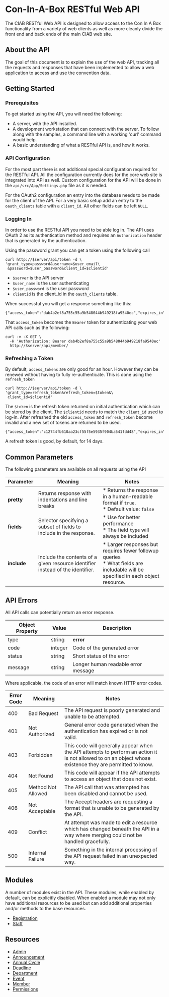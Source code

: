 # Con-In-A-Box RESTful Web API

The CIAB RESTful Web API is designed to allow access to the Con In A Box functionality from a variety of web clients as well as more cleanly divide the front end and back ends of the main CIAB web site.

## About the API
The goal of this document is to explain the use of the web API, tracking all the requests and responses that have been implemented to allow a web application to access and use the convention data.

## Getting Started

### Prerequisites
To get started using the API, you will need the following:

* A server, with the API installed.
* A development workstation that can connect with the server. To follow along with the samples, a command line with a working 'curl' command would help.
* A basic understanding of what a RESTful API is, and how it works.

### API Configuration
For the most part there is not additional special configuration required for the RESTful API. All the configuration currently does for the core web site is integrated into API as well. Custom configuration for the API will be done in the `api/src/App/Settings.php` file as it is needed.

For the OAuth2 configuration an entry into the database needs to be made for the client of the API. For a very basic setup add an entry to the `oauth_clients` table with a `client_id`. All other fields can be left `NULL`.

### Logging In
In order to use the RESTful API you need to be able log in. The API uses OAuth 2 as its authentication method and requires an `Authorization` header that is generated by the authentication.

Using the password grant you can get a token using the following call

```
curl http://$server/api/token -d \
'grant_type=password&username=$user_email\
 &password=$user_password&client_id=$clientid'
```

* `$server` is the API server
* `$user_name` is the user authenticating
* `$user_password` is the user password
* `clientid` is the client_id in the `oauth_clients` table.

When successful you will get a response something like this:

```
{"access_token":"dab4b2ef8a755c55a9b548044b949218fa9540ec","expires_in":3600,"token_type":"Bearer","scope":null,"refresh_token":"e2af7ed08d374901a389051f93cec5d720fcebac"}
```

That `access_token` becomes the `Bearer` token for authenticating your web API calls such as the following:

```
curl -v -X GET \
  -H 'Authorization: Bearer dab4b2ef8a755c55a9b548044b949218fa9540ec'
  http://$server/api/member/
```

### Refreshing a Token
By default, `access_tokens` are only good for an hour. However they can be renewed without having to fully re-authenticate. This is done using the `refresh_token`

```
curl http://$server/api/token -d \
'grant_type=refresh_token&refresh_token=$token&\
 client_id=$clientid'
```

The `$token` is the refresh token returned on initial authentication which can be stored by the client. The `$clientid` needs to match the `client_id` used to log-in. After refreshed the old `access_token` and `refresh_token` become invalid and a new set of tokens are returned to be used.

```
{"access_token":"c12744fb610aa23cf55f5e5935f904ba541fdd48","expires_in":3600,"token_type":"Bearer","scope":null,"refresh_token":"6de1ba094e9ce131ced56338eb5e30468970ca07"}
```
A refresh token is good, by default, for 14 days.

## Common Parameters
The following parameters are available on all requests using the API

| Parameter  | Meaning | Notes |
|---|---|---|
| **pretty** | Returns response with indentations and line breaks | * Returns the response in a human-readable format if `true`. <br> * Default value: `false` |
|**fields**| Selector specifying a subset of fields to include in the response.| * Use for better performance <br> * The field `type` will always be included|
|**include**| Include the contents of a given resource identifier instead of the identifier.| * Larger responses but requires fewer followup queries <br> * What fields are includable will be specified in each object resource.|


## API Errors
All API calls can potentially return an error response.

| Object Property | Value | Description |
|---|---|---|
| type | string | **error** |
| code | integer | Code of the generated error |
| status | string | Short status of the error |
| message | string | Longer human readable error message |

Where applicable, the code of an error will match known HTTP error codes.

| Error Code | Meaning | Notes |
|---|---|---|
| 400 | Bad Request | The API request is poorly generated and unable to be attempted.|
| 401 | Not Authorized | General error code generated when the authentication has expired or is not valid.|
| 403 | Forbidden | This code will generally appear when the API attempts to perform an action it is not allowed to on an object whose existence they are permitted to know.|
| 404 | Not Found | This code will appear if the API attempts to access an object that does not exist.|
| 405 | Method Not Allowed | The API call that was attempted has been disabled and cannot be used. |
| 406 | Not Acceptable | The Accept headers are requesting a format that is unable to be generated by the API.|
| 409 | Conflict | At attempt was made to edit a resource which has changed beneath the API in a way where merging could not be handled gracefully.|
| 500 | Internal Failure | Something in the internal processing of the API request failed in an unexpected way.|

## Modules
A number of modules exist in the API. These modules, while enabled by default, can be explicitly disabled. When enabled a module may not only have additional resources to be used but can add additional properties and/or methods to the base resources.

 * [Registration](Registration.md)
 * [Staff](Staff.md)

<a name="resources"></a>
## Resources
* [Admin](Admin.md)
* [Announcement](Announcement.md)
* [Annual Cycle](Cycle.md)
* [Deadline](Deadline.md)
* [Department](Department.md)
* [Event](Event.md)
* [Member](Member.md)
* [Permissions](Permissions.md)
